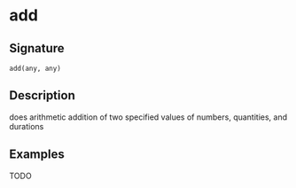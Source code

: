 # add

## Signature

`add(any, any)`

## Description

does arithmetic addition of two specified values of numbers, quantities, and durations

## Examples

TODO
